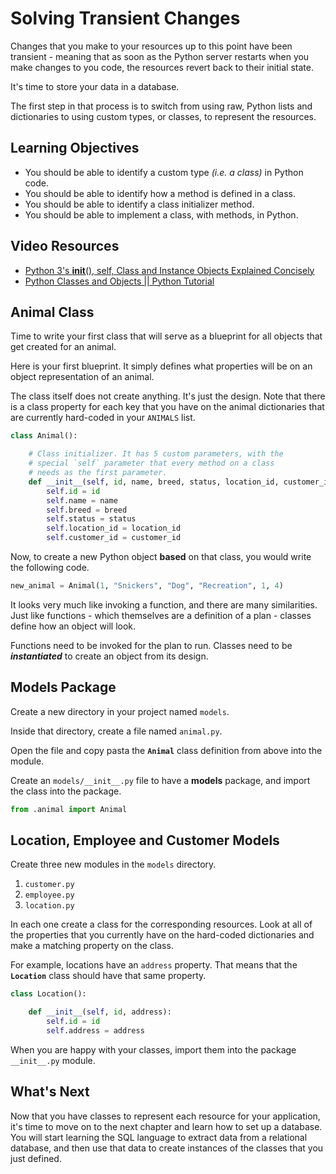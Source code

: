 # Solving Transient Changes

Changes that you make to your resources up to this point have been transient - meaning that as soon as the Python server restarts when you make changes to you code, the resources revert back to their initial state.

It's time to store your data in a database.

The first step in that process is to switch from using raw, Python lists and dictionaries to using custom types, or classes, to represent the resources.

## Learning Objectives

* You should be able to identify a custom type _(i.e. a class)_ in Python code.
* You should be able to identify how a method is defined in a class.
* You should be able to identify a class initializer method.
* You should be able to implement a class, with methods, in Python.

## Video Resources

* [Python 3's __init__(), self, Class and Instance Objects Explained Concisely](https://www.youtube.com/watch?v=AsafkCAJpJ0&t=177s)
* [Python Classes and Objects || Python Tutorial](https://www.youtube.com/watch?v=apACNr7DC_s)

## Animal Class

Time to write your first class that will serve as a blueprint for all objects that get created for an animal.

Here is your first blueprint. It simply defines what properties will be on an object representation of an animal.

The class itself does not create anything. It's just the design. Note that there is a class property for each key that you have on the animal dictionaries that are currently hard-coded in your `ANIMALS` list.

```py
class Animal():

    # Class initializer. It has 5 custom parameters, with the
    # special `self` parameter that every method on a class
    # needs as the first parameter.
    def __init__(self, id, name, breed, status, location_id, customer_id):
        self.id = id
        self.name = name
        self.breed = breed
        self.status = status
        self.location_id = location_id
        self.customer_id = customer_id
```

Now, to create a new Python object **based** on that class, you would write the following code.

```py
new_animal = Animal(1, "Snickers", "Dog", "Recreation", 1, 4)
```

It looks very much like invoking a function, and there are many similarities. Just like functions - which themselves are a definition of a plan - classes define how an object will look.

Functions need to be invoked for the plan to run. Classes need to be **_instantiated_** to create an object from its design.

## Models Package

Create a new directory in your project named `models`.

Inside that directory, create a file named `animal.py`.

Open the file and copy pasta the **`Animal`** class definition from above into the module.

Create an `models/__init__.py` file to have a **models** package, and import the class into the package.

```py
from .animal import Animal
```

## Location, Employee and Customer Models

Create three new modules in the `models` directory.

1. `customer.py`
1. `employee.py`
1. `location.py`

In each one create a class for the corresponding resources. Look at all of the properties that you currently have on the hard-coded dictionaries and make a matching property on the class.

For example, locations have an `address` property. That means that the **`Location`** class should have that same property.

```py
class Location():

    def __init__(self, id, address):
        self.id = id
        self.address = address
```

When you are happy with your classes, import them into the package `__init__.py` module.

## What's Next

Now that you have classes to represent each resource for your application, it's time to move on to the next chapter and learn how to set up a database. You will start learning the SQL language to extract data from a relational database, and then use that data to create instances of the classes that you just defined.
